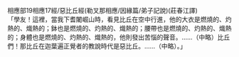 相應部19相應17經/惡比丘經(勒叉那相應/因緣篇/弟子記說)(莊春江譯)  
「學友！這裡，當我下耆闍崛山時，看見比丘在空中行進，他的大衣是燃燒的、灼熱的、熾熱的；鉢也是燃燒的、灼熱的、熾熱的；腰帶也是燃燒的、灼熱的、熾熱的；身體也是燃燒的、灼熱的、熾熱的，他則發出苦惱的聲音。……（中略）比丘們！那比丘在迦葉遍正覺者的教說時代是惡比丘。……（中略）。」  
  
  
